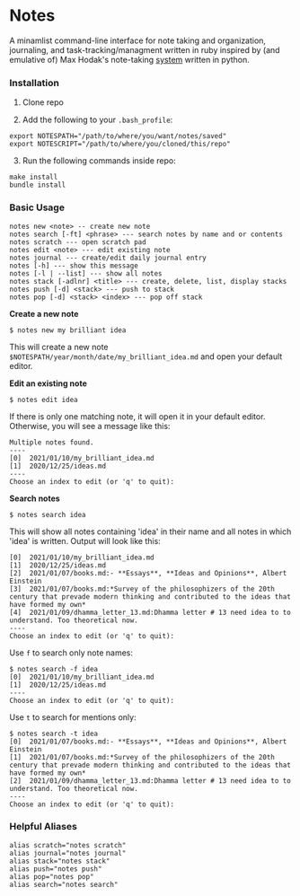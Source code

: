 # Notes

A minamlist command-line interface for note taking and organization, journaling, and task-tracking/managment written in ruby inspired by (and emulative of) Max Hodak's note-taking [system](https://github.com/maxhodak/notes) written in python. 

### Installation
1. Clone repo

2. Add the following to your `.bash_profile`: 

```
export NOTESPATH="/path/to/where/you/want/notes/saved"
export NOTESCRIPT="/path/to/where/you/cloned/this/repo"
```
    
3. Run the following commands inside repo:

```
make install
bundle install
```
    
### Basic Usage

```
notes new <note> -- create new note
notes search [-ft] <phrase> --- search notes by name and or contents
notes scratch --- open scratch pad
notes edit <note> --- edit existing note
notes journal --- create/edit daily journal entry
notes [-h] --- show this message
notes [-l | --list] --- show all notes
notes stack [-adlnr] <title> --- create, delete, list, display stacks
notes push [-d] <stack> --- push to stack
notes pop [-d] <stack> <index> --- pop off stack
```
**Create a new note**

```
$ notes new my brilliant idea
```

This will create a new note `$NOTESPATH/year/month/date/my_brilliant_idea.md` and open your default editor.

**Edit an existing note**

```
$ notes edit idea
``` 

If there is only one matching note, it will open it in your default editor. Otherwise, you will see a message like this:

```
Multiple notes found.
----
[0]  2021/01/10/my_brilliant_idea.md
[1]  2020/12/25/ideas.md
----
Choose an index to edit (or 'q' to quit): 
```
**Search notes**
```
$ notes search idea
```
This will show all notes containing 'idea' in their name and all notes in which 'idea' is written. Output will look like this:

```
[0]  2021/01/10/my_brilliant_idea.md
[1]  2020/12/25/ideas.md
[2]  2021/01/07/books.md:- **Essays**, **Ideas and Opinions**, Albert Einstein
[3]  2021/01/07/books.md:*Survey of the philosophizers of the 20th century that prevade modern thinking and contributed to the ideas that have formed my own*
[4]  2021/01/09/dhamma_letter_13.md:Dhamma letter # 13 need idea to to understand. Too theoretical now. 
----
Choose an index to edit (or 'q' to quit):
```

Use `f` to search only note names:

```
$ notes search -f idea
[0]  2021/01/10/my_brilliant_idea.md
[1]  2020/12/25/ideas.md
----
Choose an index to edit (or 'q' to quit):
```

Use `t` to search for mentions only: 

```
$ notes search -t idea
[0]  2021/01/07/books.md:- **Essays**, **Ideas and Opinions**, Albert Einstein
[1]  2021/01/07/books.md:*Survey of the philosophizers of the 20th century that prevade modern thinking and contributed to the ideas that have formed my own*
[2]  2021/01/09/dhamma_letter_13.md:Dhamma letter # 13 need idea to to understand. Too theoretical now. 
----
Choose an index to edit (or 'q' to quit): 
```

### Helpful Aliases

```
alias scratch="notes scratch"
alias journal="notes journal"
alias stack="notes stack"
alias push="notes push"
alias pop="notes pop"
alias search="notes search"
```
